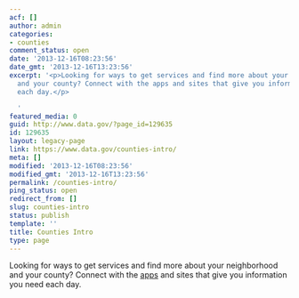 ```yaml
---
acf: []
author: admin
categories:
- counties
comment_status: open
date: '2013-12-16T08:23:56'
date_gmt: '2013-12-16T13:23:56'
excerpt: '<p>Looking for ways to get services and find more about your neighborhood
  and your county? Connect with the apps and sites that give you information you need
  each day.</p>

  '
featured_media: 0
guid: http://www.data.gov/?page_id=129635
id: 129635
layout: legacy-page
link: https://www.data.gov/counties-intro/
meta: []
modified: '2013-12-16T08:23:56'
modified_gmt: '2013-12-16T13:23:56'
permalink: /counties-intro/
ping_status: open
redirect_from: []
slug: counties-intro
status: publish
template: ''
title: Counties Intro
type: page
---
```

Looking for ways to get services and find more about your neighborhood and your county? Connect with the [apps](http://www.data.gov/counties/page/counties-apps) and sites that give you information you need each day.


